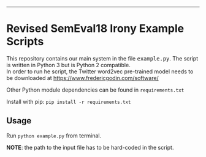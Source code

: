 ---
# Revised SemEval18 Irony Example Scripts
This repository contains our main system in the file <tt>example.py</tt>.
The script is written in Python 3 but is Python 2 compatible.   
In order to run he script, the Twitter word2vec pre-trained model needs to be downloaded at https://www.fredericgodin.com/software/

Other Python module dependencies can be found in `requirements.txt` 

Install with pip:
`pip install -r requirements.txt`

## Usage
Run `python example.py` from terminal.

**NOTE**: the path to the input file has to be hard-coded in the script.
